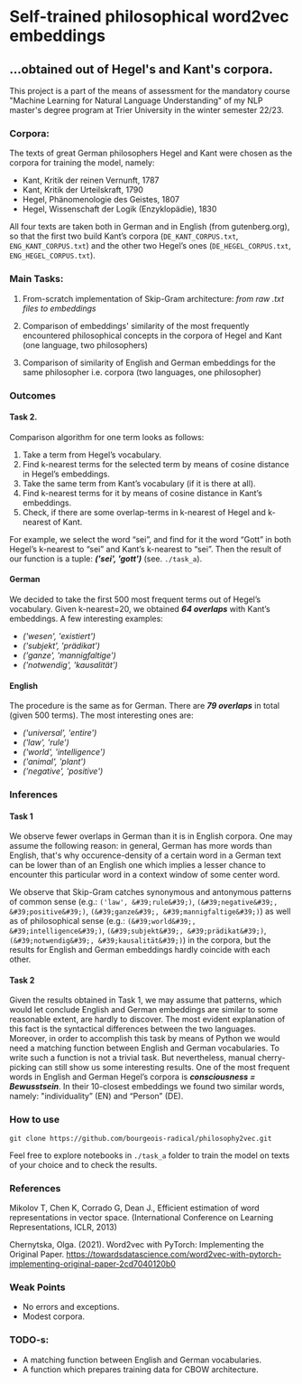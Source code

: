 # Self-trained philosophical word2vec embeddings

## ...obtained out of Hegel's and Kant's corpora.

This project is a part of the means of assessment for the mandatory course 
"Machine Learning for Natural Language Understanding" of my NLP master's degree
program at Trier University in the winter semester 22/23. 

### Corpora:

The texts of great German philosophers Hegel and Kant were chosen as the
corpora for training the model, namely:

* Kant, Kritik der reinen Vernunft, 1787
* Kant, Kritik der Urteilskraft, 1790
* Hegel, Phänomenologie des Geistes, 1807
* Hegel, Wissenschaft der Logik (Enzyklopädie), 1830

All four texts are taken both in 
German and in English (from gutenberg.org), so that the first two build Kant’s 
corpora (`DE_KANT_CORPUS.txt`, `ENG_KANT_CORPUS.txt`) and the other two Hegel’s ones 
(`DE_HEGEL_CORPUS.txt`, `ENG_HEGEL_CORPUS.txt`).

### Main Tasks:

1. From-scratch implementation of Skip-Gram architecture: *from raw .txt files to embeddings*

2. Comparison of embeddings' similarity of the most frequently encountered
philosophical concepts in the corpora of Hegel and Kant (one language, two
philosophers)

3. Comparison of similarity of English and German embeddings for the same
philosopher i.e. corpora (two languages, one philosopher)

### Outcomes
#### Task 2.
Comparison algorithm for one term looks as follows:
1. Take a term from Hegel’s vocabulary.
2. Find k-nearest terms for the selected term by means of cosine distance in
Hegel’s embeddings.
3. Take the same term from Kant’s vocabulary (if it is there at all).
4. Find k-nearest terms for it by means of cosine distance in Kant’s
embeddings.
5. Check, if there are some overlap-terms in k-nearest of Hegel and k-
nearest of Kant.


For example, we select the word “sei”, and find for it the word “Gott” in both Hegel’s
k-nearest to “sei” and Kant’s k-nearest to “sei”. Then the result of our function is a
tuple: ___(&#39;sei&#39;, &#39;gott&#39;)___ (see. `./task_a`).

#### German
We decided to take the first 500 most frequent terms out of Hegel’s vocabulary.
Given k-nearest=20, we obtained ___64 overlaps___ with Kant’s embeddings. A few interesting examples:

* _(&#39;wesen&#39;, &#39;existiert&#39;)_
* _(&#39;subjekt&#39;, &#39;prädikat&#39;)_
* _(&#39;ganze&#39;, &#39;mannigfaltige&#39;)_
* _(&#39;notwendig&#39;, &#39;kausalität&#39;)_

#### English
The procedure is the same as for German. There are ___79 overlaps___ in total (given 500 terms). The most
interesting ones are:

* _(&#39;universal&#39;, &#39;entire&#39;)_
* _(&#39;law&#39;, &#39;rule&#39;)_
* _(&#39;world&#39;, &#39;intelligence&#39;)_
* _(&#39;animal&#39;, &#39;plant&#39;)_
* _(&#39;negative&#39;, &#39;positive&#39;)_


### Inferences

#### Task 1

We observe fewer overlaps in German than it is in English corpora. One may assume the following reason: 
in general, German has more words than English, that's why occurence-density of a certain word in a German text can be
lower than of an English one which implies a lesser chance to encounter this particular word in a context window 
of some center word.

We observe that Skip-Gram catches synonymous and antonymous patterns of common sense (e.g.:
`('law', &#39;rule&#39;)`, `(&#39;negative&#39;, &#39;positive&#39;)`, `(&#39;ganze&#39;, &#39;mannigfaltige&#39;)`) 
as well as of philosophical sense (e.g.: `(&#39;world&#39;, &#39;intelligence&#39;)`, `(&#39;subjekt&#39;, &#39;prädikat&#39;)`,
`(&#39;notwendig&#39;, &#39;kausalität&#39;)`) in the corpora, but the results for English and German embeddings hardly coincide with each other.

#### Task 2

Given the results obtained in Task 1, we may assume that patterns, which would let conclude English and German 
embeddings are similar to some reasonable extent, are hardly to discover. The most evident explanation 
of this fact is the syntactical differences between the two languages. Moreover, in order to accomplish this task by
means of Python we would need a matching function between English and German
vocabularies. To write such a function is not a trivial task. But nevertheless, manual
cherry-picking can still show us some interesting results. One of the most frequent
words in English and German Hegel’s corpora is ___consciousness = Bewusstsein___. In
their 10-closest embeddings we found two similar words, namely: "individuality” (EN) and
“Person” (DE).

### How to use
`git clone https://github.com/bourgeois-radical/philosophy2vec.git`

Feel free to explore notebooks in `./task_a` folder to train the model on texts of your choice and to check the results.

### References
Mikolov T, Chen K, Corrado G, Dean J., Efficient estimation of word representations
in vector space. (International Conference on Learning Representations, ICLR, 2013)

Chernytska, Olga. (2021). Word2vec with PyTorch: Implementing the Original Paper.
https://towardsdatascience.com/word2vec-with-pytorch-implementing-original-paper-2cd7040120b0


### Weak Points

* No errors and exceptions.
* Modest corpora. 

### TODO-s:

* A matching function between English and German vocabularies.
* A function which prepares training data for CBOW architecture.


